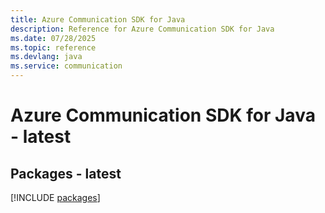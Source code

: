 ```yaml
---
title: Azure Communication SDK for Java
description: Reference for Azure Communication SDK for Java
ms.date: 07/28/2025
ms.topic: reference
ms.devlang: java
ms.service: communication
---
```

# Azure Communication SDK for Java - latest
## Packages - latest
[!INCLUDE [packages](communication-index.md)]